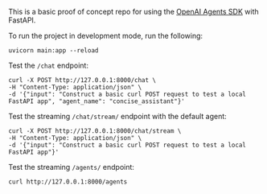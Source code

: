 This is a basic proof of concept repo for using the [OpenAI Agents SDK](https://github.com/openai/openai-agents-python) with FastAPI. 

To run the project in development mode, run the following:
```
uvicorn main:app --reload
```

Test the `/chat` endpoint:
```
curl -X POST http://127.0.0.1:8000/chat \
-H "Content-Type: application/json" \
-d '{"input": "Construct a basic curl POST request to test a local FastAPI app", "agent_name": "concise_assistant"}'
```

Test the streaming `/chat/stream/` endpoint with the default agent:
```
curl -X POST http://127.0.0.1:8000/chat/stream \
-H "Content-Type: application/json" \
-d '{"input": "Construct a basic curl POST request to test a local FastAPI app"}'
```

Test the streaming `/agents/` endpoint:
```
curl http://127.0.0.1:8000/agents
```